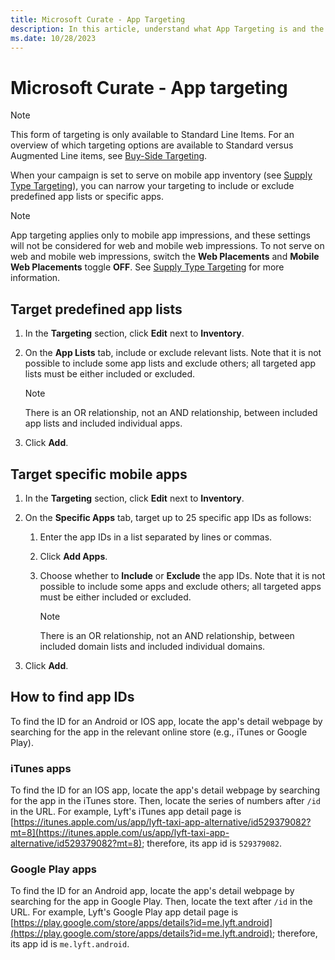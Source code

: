 ```yaml
---
title: Microsoft Curate - App Targeting
description: In this article, understand what App Targeting is and the different ways you can target apps. 
ms.date: 10/28/2023
---
```


# Microsoft Curate - App targeting

> [!NOTE]
> This form of targeting is only available to Standard Line Items. For an overview of which targeting options are available to Standard versus Augmented Line items, see [Buy-Side Targeting](buy-side-targeting.md).

When your campaign is set to serve on mobile app inventory (see [Supply Type Targeting](supply-type-targeting.md)), you can narrow your targeting to include or exclude predefined app lists or specific apps.

> [!NOTE]
> App targeting applies only to mobile app impressions, and these settings will not be considered for web and mobile web impressions. To not serve on web and mobile web impressions, switch the **Web Placements** and **Mobile Web Placements** toggle **OFF**. See [Supply Type Targeting](supply-type-targeting.md) for more information.

## Target predefined app lists

1. In the **Targeting** section, click **Edit** next to **Inventory**.
1. On the **App Lists** tab, include or exclude relevant lists. Note that it is not possible to include some app lists and exclude others; all targeted app lists must be either included or excluded.

    > [!NOTE]
    > There is an OR relationship, not an AND relationship, between included app lists and included individual apps.

1. Click **Add**.

## Target specific mobile apps

1. In the **Targeting** section, click **Edit** next to **Inventory**.
1. On the **Specific Apps** tab, target up to 25 specific app IDs as follows:
    1. Enter the app IDs in a list separated by lines or commas.
    1. Click **Add Apps**.
    1. Choose whether to **Include** or **Exclude** the app IDs. Note that it is not possible to include some apps and exclude others; all targeted apps must be either included or excluded.

        > [!NOTE]
        > There is an OR relationship, not an AND relationship, between included domain lists and included individual domains.

1. Click **Add**.

## How to find app IDs

To find the ID for an Android or IOS app, locate the app's detail webpage by searching for the app in the relevant online store (e.g., iTunes or Google Play).

### iTunes apps

To find the ID for an IOS app, locate the app's detail webpage by searching for the app in the iTunes store. Then, locate the series of numbers after `/id` in the URL. For example, Lyft's iTunes app detail page is [https://itunes.apple.com/us/app/lyft-taxi-app-alternative/id529379082?mt=8](https://itunes.apple.com/us/app/lyft-taxi-app-alternative/id529379082?mt=8); therefore, its app id is `529379082`.

### Google Play apps

To find the ID for an Android app, locate the app's detail webpage by searching for the app in Google Play. Then, locate the text after `/id` in the URL. For example, Lyft's Google Play app detail page is [https://play.google.com/store/apps/details?id=me.lyft.android](https://play.google.com/store/apps/details?id=me.lyft.android); therefore, its app id is `me.lyft.android`.

